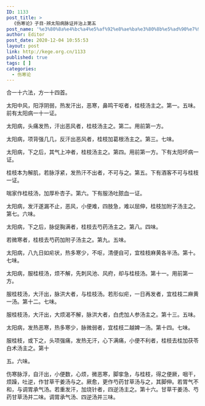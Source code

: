 ```yaml
---
ID: 1133
post_title: >
  《伤寒论》子目·辨太阳病脉证并治上第五
post_name: '%e3%80%8a%e4%bc%a4%e5%af%92%e8%ae%ba%e3%80%8b%e5%ad%90%e7%9b%ae%c2%b7%e8%be%a8%e5%a4%aa%e9%98%b3%e7%97%85%e8%84%89%e8%af%81%e5%b9%b6%e6%b2%bb%e4%b8%8a%e7%ac%ac%e4%ba%94'
author: Editor
post_date: 2020-12-04 10:55:53
layout: post
link: http://kege.org.cn/1133
published: true
tags: [ ]
categories:
  - 伤寒论
---
```

<!-- wp:paragraph -->
<p><span class="has-inline-color has-secondary-color">合一十六法，方一十四首。</span></p>
<!-- /wp:paragraph -->

<!-- wp:paragraph -->
<p>太阳中风，阳浮阴弱，热发汗出，恶寒，鼻鸣干呕者，桂枝汤主之。第一。五味。前有太阳病一十一证。</p>
<!-- /wp:paragraph -->

<!-- wp:paragraph -->
<p>太阳病，头痛发热，汗出恶风者，桂枝汤主之。第二。用前第一方。</p>
<!-- /wp:paragraph -->

<!-- wp:paragraph -->
<p>太阳病，项背强几几，反汗出恶风者，桂枝加葛根汤主之。第三。七味。</p>
<!-- /wp:paragraph -->

<!-- wp:paragraph -->
<p>太阳病，下之后，其气上冲者，桂枝汤主之。第四。用前第一方。下有太阳坏病一证。</p>
<!-- /wp:paragraph -->

<!-- wp:paragraph -->
<p>桂枝本为解肌，若脉浮紧，发热汗不出者，不可与之。第五。下有酒客不可与桂枝一证。</p>
<!-- /wp:paragraph -->

<!-- wp:paragraph -->
<p>喘家作桂枝汤，加厚朴杏子。第六。下有服汤吐脓血一证。</p>
<!-- /wp:paragraph -->

<!-- wp:paragraph -->
<p>太阳病，发汗遂漏不止，恶风，小便难，四肢急，难以屈伸，桂枝加附子汤主之。第七。六味。</p>
<!-- /wp:paragraph -->

<!-- wp:paragraph -->
<p>太阳病，下之后，脉促胸满者，桂枝去芍药汤主之。第八。四味。</p>
<!-- /wp:paragraph -->

<!-- wp:paragraph -->
<p>若微寒者，桂枝去芍药加附子汤主之。第九。五味。</p>
<!-- /wp:paragraph -->

<!-- wp:paragraph -->
<p>太阳病，八九日如疟状，热多寒少，不呕，清便自可，宜桂枝麻黄各半汤。第十。七味。</p>
<!-- /wp:paragraph -->

<!-- wp:paragraph -->
<p>太阳病，服桂枝汤，烦不解，先刺风池、风府，却与桂枝汤。第十一。用前第一方。</p>
<!-- /wp:paragraph -->

<!-- wp:paragraph -->
<p>服桂枝汤，大汗出，脉洪大者，与桂枝汤。若形似疟，一日再发者，宜桂枝二麻黄一汤。第十二。七味。</p>
<!-- /wp:paragraph -->

<!-- wp:paragraph -->
<p>服桂枝汤，大汗出，大烦渴不解，脉洪大者，白虎加人参汤主之。第十三。五味。</p>
<!-- /wp:paragraph -->

<!-- wp:paragraph -->
<p>太阳病，发热恶寒，热多寒少，脉微弱者，宜桂枝二越婢一汤。第十四。七味。</p>
<!-- /wp:paragraph -->

<!-- wp:paragraph -->
<p>服桂枝，或下之，头项强痛，发热无汗，心下满痛，小便不利者，桂枝去桂加茯苓白术汤主之。第十</p>
<!-- /wp:paragraph -->

<!-- wp:paragraph -->
<p>五。六味。</p>
<!-- /wp:paragraph -->

<!-- wp:paragraph -->
<p>伤寒脉浮，自汗出，小便数，心烦，微恶寒，脚挛急，与桂枝，得之便厥，咽干，烦躁，吐逆，作甘草干姜汤与之。厥愈，更作芍药甘草汤与之，其脚伸。若胃气不和，与调胃承气汤。若重发汗，加烧针者，四逆汤主之。第十六。甘草干姜汤、芍药甘草汤并二味。调胃承气汤、四逆汤并三味。</p>
<!-- /wp:paragraph -->